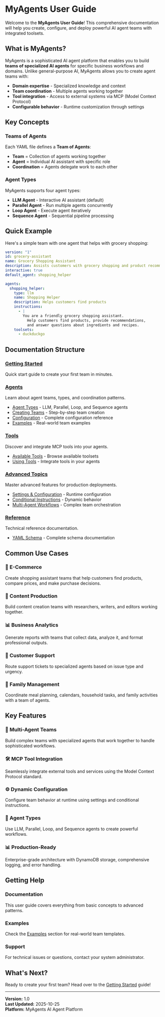 # MyAgents User Guide

Welcome to the **MyAgents User Guide**! This comprehensive documentation will help you create, configure, and deploy powerful AI agent teams with integrated toolsets.

## What is MyAgents?

MyAgents is a sophisticated AI agent platform that enables you to build **teams of specialized AI agents** for specific business workflows and domains. Unlike general-purpose AI, MyAgents allows you to create agent teams with:

- **Domain expertise** - Specialized knowledge and context
- **Team coordination** - Multiple agents working together
- **Tool integration** - Access to external systems via MCP (Model Context Protocol)
- **Configurable behavior** - Runtime customization through settings

## Key Concepts

### Teams of Agents

Each YAML file defines a **Team of Agents**:

- **Team** = Collection of agents working together
- **Agent** = Individual AI assistant with specific role
- **Coordination** = Agents delegate work to each other

### Agent Types

MyAgents supports four agent types:

- **LLM Agent** - Interactive AI assistant (default)
- **Parallel Agent** - Run multiple agents concurrently
- **Loop Agent** - Execute agent iteratively
- **Sequence Agent** - Sequential pipeline processing

## Quick Example

Here's a simple team with one agent that helps with grocery shopping:

```yaml
version: "1"
id: grocery-assistant
name: Grocery Shopping Assistant
description: Assists customers with grocery shopping and product recommendations
interactive: true
default_agent: shopping_helper

agents:
  shopping_helper:
    type: llm
    name: Shopping Helper
    description: Helps customers find products
    instructions:
      - |
        You are a friendly grocery shopping assistant. 
          Help customers find products, provide recommendations, 
          and answer questions about ingredients and recipes.
    toolsets:
      - duckduckgo
```

## Documentation Structure

### [Getting Started](getting-started.md)
Quick start guide to create your first team in minutes.

### [Agents](agents/overview.md)
Learn about agent teams, types, and coordination patterns.

- [Agent Types](agents/agent-types.md) - LLM, Parallel, Loop, and Sequence agents
- [Creating Teams](agents/creating-agents.md) - Step-by-step team creation
- [Configuration](agents/configuration.md) - Complete configuration reference
- [Examples](agents/examples.md) - Real-world team examples

### [Tools](tools/overview.md)
Discover and integrate MCP tools into your agents.

- [Available Tools](tools/available-tools.md) - Browse available toolsets
- [Using Tools](tools/using-tools.md) - Integrate tools in your agents

### [Advanced Topics](advanced/settings.md)
Master advanced features for production deployments.

- [Settings & Configuration](advanced/settings.md) - Runtime configuration
- [Conditional Instructions](advanced/conditional-instructions.md) - Dynamic behavior
- [Multi-Agent Workflows](advanced/multi-agent.md) - Complex team orchestration

### [Reference](reference/schema.md)
Technical reference documentation.

- [YAML Schema](reference/schema.md) - Complete schema documentation

## Common Use Cases

### 🛒 E-Commerce
Create shopping assistant teams that help customers find products, compare prices, and make purchase decisions.

### 📝 Content Production
Build content creation teams with researchers, writers, and editors working together.

### 📊 Business Analytics
Generate reports with teams that collect data, analyze it, and format professional outputs.

### 🎯 Customer Support
Route support tickets to specialized agents based on issue type and urgency.

### 📅 Family Management
Coordinate meal planning, calendars, household tasks, and family activities with a team of agents.

## Key Features

### 🤖 Multi-Agent Teams
Build complex teams with specialized agents that work together to handle sophisticated workflows.

### 🛠️ MCP Tool Integration
Seamlessly integrate external tools and services using the Model Context Protocol standard.

### ⚙️ Dynamic Configuration
Configure team behavior at runtime using settings and conditional instructions.

### 🔄 Agent Types
Use LLM, Parallel, Loop, and Sequence agents to create powerful workflows.

### 📊 Production-Ready
Enterprise-grade architecture with DynamoDB storage, comprehensive logging, and error handling.

## Getting Help

### Documentation
This user guide covers everything from basic concepts to advanced patterns.

### Examples
Check the [Examples](agents/examples.md) section for real-world team templates.

### Support
For technical issues or questions, contact your system administrator.

## What's Next?

Ready to create your first team? Head over to the [Getting Started](getting-started.md) guide!

---

**Version:** 1.0  
**Last Updated:** 2025-10-25  
**Platform:** MyAgents AI Agent Platform
